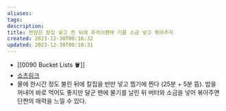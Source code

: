```yaml
---
aliases: 
tags: 
description:
title: 찐밤은 칼집 넣고 찐 뒤에 후라이팬에 기름 소금 넣고 볶아주자
created: 2023-12-30T00:16:32
updated: 2023-12-30T00:18:31
---
```

- [[0090 Bucket Lists 🪣]]
- [쇼츠링크](https://youtube.com/shorts/_KVh6IujFvM?feature=shared)
- 물에 한시간 정도 불린 뒤에 칼집을 반만 넣고 찜기에 찐다 (25분 + 5분 뜸). 밤을 꺼내어 바로 먹어도 좋지만 달군 팬에 물기를 날린 뒤 버터와 소금을 넣어 볶아주면 단짠의 매력을 느낄 수 있다.
